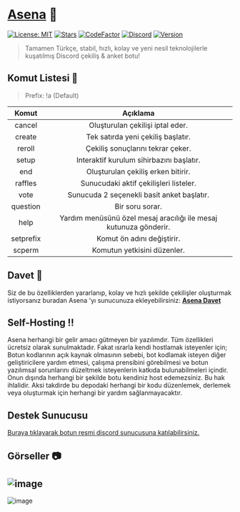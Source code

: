 # [Asena](https://asena.xyz) 🤖

[![License: MIT](https://img.shields.io/badge/License-MIT-yellow.svg)](https://opensource.org/licenses/MIT)
[![Stars](https://img.shields.io/github/stars/anilmisirlioglu/Asena)](https://github.com/anilmisirlioglu/Asena/stargazers)
[![CodeFactor](https://www.codefactor.io/repository/github/anilmisirlioglu/asena/badge/master)](https://www.codefactor.io/repository/github/anilmisirlioglu/asena/overview/master)
[![Discord](https://discordapp.com/api/guilds/701790578874253363/widget.png?style=shield)](https://discord.gg/CRgXhfs)
[![Version](https://img.shields.io/github/package-json/v/anilmisirlioglu/Asena?color=blue)](https://github.com/anilmisirlioglu/Asena)

> Tamamen Türkçe, stabil, hızlı, kolay ve yeni nesil teknolojilerle kuşatılmış Discord çekiliş & anket botu!

## Komut Listesi 🦾

> Prefix: !a (Default)

| Komut | Açıklama |
|:-----------:|:----------:|
| cancel | Oluşturulan çekilişi iptal eder. |
| create | Tek satırda yeni çekiliş başlatır. |
| reroll | Çekiliş sonuçlarını tekrar çeker. |
| setup | Interaktif kurulum sihirbazını başlatır. |
| end | Oluşturulan çekiliş erken bitirir. |
| raffles | Sunucudaki aktif çekilişleri listeler. |
| vote | Sunucuda 2 seçenekli basit anket başlatır. |
| question | Bir soru sorar. |
| help | Yardım menüsünü özel mesaj aracılığı ile mesaj kutunuza gönderir. |
| setprefix | Komut ön adını değiştirir. |
| scperm | Komutun yetkisini düzenler. |

## Davet 🔗

Siz de bu özelliklerden yararlanıp, kolay ve hızlı şekilde çekilişler oluşturmak istiyorsanız
buradan Asena 'yı sunucunuza ekleyebilirsiniz: **[Asena Davet](https://discord.com/oauth2/authorize?permissions=347200&scope=bot&client_id=716259870910840832&redirect_uri=https%3A%2F%2Fdiscord.gg%2FCRgXhfs&response_type=code)**

## Self-Hosting ‍‼️

Asena herhangi bir gelir amacı gütmeyen bir yazılımdır. Tüm özellikleri ücretsiz olarak sunulmaktadır.
Fakat ısrarla kendi hostlamak isteyenler için; Botun kodlarının açık kaynak olmasının sebebi, bot kodlamak
isteyen diğer geliştiricilere yardım etmesi, çalışma prensibini görebilmesi ve botun yazılımsal sorunlarını düzeltmek isteyenlerin
katkıda bulunabilmeleri içindir. Onun dışında herhangi bir şekilde botu kendiniz host edemezsiniz. Bu hak
ihlalidir. Aksi takdirde bu depodaki herhangi bir kodu düzenlemek, derlemek veya oluşturmak için herhangi bir
yardım sağlanmayacaktır.

## Destek Sunucusu
[Buraya tıklayarak botun resmi discord sunucusuna katılabilirsiniz.](https://discord.gg/CRgXhfs)

## Görseller 📷
![image](https://cdn.discordapp.com/attachments/712449369827180596/724982732513607710/asena.png)
-
![image](https://cdn.discordapp.com/attachments/712449488471719976/720381037338820776/hello.PNG)